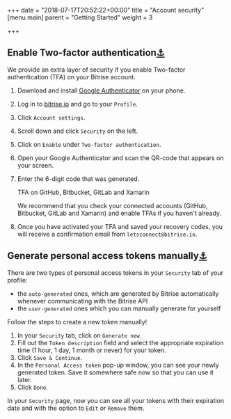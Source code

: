 +++
date = "2018-07-17T20:52:22+00:00"
title = "Account security"
[menu.main]
parent = "Getting Started"
weight = 3

+++
## Enable Two-factor authentication[⚓](https://devcenter.bitrise.io/getting-started/account-security/#enable-two-factor-authentication "Permanent link")

We provide an extra layer of security if you enable Two-factor authentication (TFA) on your Bitrise account.

1. Download and install [Google Authenticator](https://support.google.com/accounts/answer/1066447?hl=en) on your phone.
2. Log in to [bitrise.io](https://www.bitrise.io/) and go to your `Profile`.
3. Click `Account settings`.
4. Scroll down and click `Security` on the left.
5. Click on `Enable` under `Two-factor authentication`.
6. Open your Google Authenticator and scan the QR-code that appears on your screen.
7. Enter the 6-digit code that was generated.

   TFA on GitHub, Bitbucket, GitLab and Xamarin

   We recommend that you check your connected accounts (GitHub, Bitbucket, GitLab and Xamarin) and enable TFAs if you haven't already.
8. Once you have activated your TFA and saved your recovery codes, you will receive a confirmation email from `letsconnect@bitrise.io`.

## Generate personal access tokens manually[⚓](https://devcenter.bitrise.io/getting-started/account-security/#generate-personal-access-tokens-manually "Permanent link")

There are two types of personal access tokens in your `Security` tab of your profile:

* the `auto-generated` ones, which are generated by Bitrise automatically whenever communicating with the Bitrise API
* the `user-generated` ones which you can manually generate for yourself

Follow the steps to create a new token manually!

1. In your `Security` tab, click on `Generate new`.
2. Fill out the `Token description` field and select the appropriate expiration time (1 hour, 1 day, 1 month or never) for your token.
3. Click `Save & Continue`.
4. In the `Personal Access token` pop-up window, you can see your newly generated token. Save it somewhere safe now so that you can use it later.
5. Click `Done`.

In your `Security` page, now you can see all your tokens with their expiration date and with the option to `Edit` or `Remove` them.